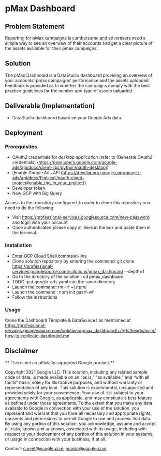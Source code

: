 # pMax Dashboard

## Problem Statement

Reporting for pMax campaigns is cumbersome and advertisers need a simple way to see an overview of their accounts and get a clear picture of the assets available for their pmax campaigns.

## Solution

The pMax Dashboard is a DataStudio dashboard providing an overview of your accounts' pmax campaigns' performance and the assets uploaded.  Feedback is provided as to whether the campaigns comply with the best practice guidelines for the number and type of assets uploaded.

## Deliverable (Implementation)

* DataStudio dashboard based on your Google Ads data.

## Deployment

### Prerequisites

* OAuth2 credentials for _desktop application_ (refer to [Generate OAuth2 credentials] (https://developers.google.com/google-ads/api/docs/client-libs/python/oauth-desktop))
* [Enable Google Ads API (https://developers.google.com/google-ads/api/docs/first-call/oauth-cloud-project#enable_the_in_your_project)]
* Developer token
* New GCP with Big Query

Access to the repository configured. In order to clone this repository you need to do the following:

* Visit https://professional-services.googlesource.com/new-password and login with your account
* Once authenticated please copy all lines in the box and paste them in the terminal.


### Installation

* Enter GCP Cloud Shell command-line
* Clone solution repository by entering the command:
git clone https://professional-services.googlesource.com/solutions/pmax_dashboard --depth=1
* Go to the directory of the solution : cd pmax_dashboard
* TODO: put google-ads.yaml into the same directory
* Launch the command: rm -rf \~/.npm/
* Launch the command : npm init gaarf-wf
* Follow the instructions

### Usage

Clone the Dashboard Template & DataSources as mentioned at https://professional-services.googlesource.com/solutions/pmax_dashboard/+/refs/heads/main/how-to-replicate-dashboard.md

## Disclaimer

** This is not an officially supported Google product.**

Copyright 2021 Google LLC. This solution, including any related sample code or data, is made available on an “as is,” “as available,” and “with all faults” basis, solely for illustrative purposes, and without warranty or representation of any kind. This solution is experimental, unsupported and provided solely for your convenience. Your use of it is subject to your agreements with Google, as applicable, and may constitute a beta feature as defined under those agreements. To the extent that you make any data available to Google in connection with your use of the solution, you represent and warrant that you have all necessary and appropriate rights, consents and permissions to permit Google to use and process that data. By using any portion of this solution, you acknowledge, assume and accept all risks, known and unknown, associated with its usage, including with respect to your deployment of any portion of this solution in your systems, or usage in connection with your business, if at all.

Contact: sareet@google.com, imosin@google.com
